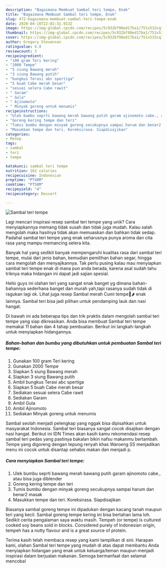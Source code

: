 ```yaml
---
description: "Bagaimana Membuat Sambal teri tempe, Enak"
title: "Bagaimana Membuat Sambal teri tempe, Enak"
slug: 472-bagaimana-membuat-sambal-teri-tempe-enak
date: 2020-04-16T22:02:31.913Z
image: https://img-global.cpcdn.com/recipes/5c932bf98ed17ba1/751x532cq70/sambal-teri-tempe-foto-resep-utama.jpg
thumbnail: https://img-global.cpcdn.com/recipes/5c932bf98ed17ba1/751x532cq70/sambal-teri-tempe-foto-resep-utama.jpg
cover: https://img-global.cpcdn.com/recipes/5c932bf98ed17ba1/751x532cq70/sambal-teri-tempe-foto-resep-utama.jpg
author: Gregory Stevenson
ratingvalue: 4.8
reviewcount: 3
recipeingredient:
- "100 gram Teri kering"
- "2000 Tempe"
- "5 siung Bawang merah"
- "3 siung Bawang putih"
- "bungkus Terasi abc spertiga"
- "5 buah Cabe merah besar"
- "sesuai selera Cabe rawit"
- " Garam"
- " Gula"
- " Ajinomoto"
- " Minyak goreng untuk menumis"
recipeinstructions:
- "Ulek bumbu seprti bawang merah bawang putih garam ajinomoto cabe., atau bisa juga diblender"
- "Goreng kering tempe dan teri"
- "Tumis bumbu dengan minyak goreng secukupnya sampai harum dan benar2 masak"
- "Masukkan tempe dan teri. Koreksirasa. Siapdisajikan"
categories:
- Resep
tags:
- sambal
- teri
- tempe

katakunci: sambal teri tempe 
nutrition: 162 calories
recipecuisine: Indonesian
preptime: "PT40M"
cooktime: "PT58M"
recipeyield: "4"
recipecategory: Dessert

---
```



![Sambal teri tempe](https://img-global.cpcdn.com/recipes/5c932bf98ed17ba1/751x532cq70/sambal-teri-tempe-foto-resep-utama.jpg)

Lagi mencari inspirasi resep sambal teri tempe yang unik? Cara menyiapkannya memang tidak susah dan tidak juga mudah. Kalau salah mengolah maka hasilnya tidak akan memuaskan dan bahkan tidak sedap. Padahal sambal teri tempe yang enak seharusnya punya aroma dan cita rasa yang mampu memancing selera kita.

Banyak hal yang sedikit banyak mempengaruhi kualitas rasa dari sambal teri tempe, mulai dari jenis bahan, kemudian pemilihan bahan segar, hingga cara mengolah dan menyajikannya. Tak perlu pusing kalau mau menyiapkan sambal teri tempe enak di mana pun anda berada, karena asal sudah tahu triknya maka hidangan ini dapat jadi sajian spesial.

Hello guys ini olahan teri yang sangat enak banget yg dimana bahan-bahannya sederhana banget dan murah yah,tapi rasanya sudah tidak di ragukan lagi ok. Lihat juga resep Sambal merah Cumi tempe🦑🌶 enak lainnya. Sambal teri bisa jadi pilihan untuk pendamping lauk dan nasi hangat.


Di bawah ini ada beberapa tips dan trik praktis dalam mengolah sambal teri tempe yang siap dikreasikan. Anda bisa membuat Sambal teri tempe memakai 11 bahan dan 4 tahap pembuatan. Berikut ini langkah-langkah untuk menyiapkan hidangannya.

<!--inarticleads1-->

##### Bahan-bahan dan bumbu yang dibutuhkan untuk pembuatan Sambal teri tempe:

1. Gunakan 100 gram Teri kering
1. Gunakan 2000 Tempe
1. Siapkan 5 siung Bawang merah
1. Siapkan 3 siung Bawang putih
1. Ambil bungkus Terasi abc spertiga
1. Siapkan 5 buah Cabe merah besar
1. Sediakan sesuai selera Cabe rawit
1. Sediakan  Garam
1. Ambil  Gula
1. Ambil  Ajinomoto
1. Sediakan  Minyak goreng untuk menumis


Sambal seolah menjadi pelengkap yang nggak bisa dipisahkan untuk masyarakat Indonesia. Sambal teri biasanya sangat cocok disajikan dengan nasi hangat. Berikut ini IDN Times akan kasih kamu rekomendasi resep sambal teri pedas yang pastinya bakalan bikin nafsu makanmu bertambah. Tempe yang digoreng dengan tepung renyah khas Waroeng SS menjadikan menu ini cocok untuk disantap sehabis makan dan menjadi p. 

<!--inarticleads2-->

##### Cara menyiapkan Sambal teri tempe:

1. Ulek bumbu seprti bawang merah bawang putih garam ajinomoto cabe., atau bisa juga diblender
1. Goreng kering tempe dan teri
1. Tumis bumbu dengan minyak goreng secukupnya sampai harum dan benar2 masak
1. Masukkan tempe dan teri. Koreksirasa. Siapdisajikan


Biasanya sambal goreng tempe ini dipadukan dengan kacang tanah maupun teri yang kecil. Sambal goreng tempe kering ini bisa bertahan lama loh. Sedikit cerita pengalaman saya waktu masih. Tempeh (or tempe) is cultured cooked soy beans sold in blocks. Considered purely of Indonesian origin, tempeh has a nutty flavour and is a great source of protein. 

Terima kasih telah membaca resep yang kami tampilkan di sini. Harapan kami, olahan Sambal teri tempe yang mudah di atas dapat membantu Anda menyiapkan hidangan yang enak untuk keluarga/teman maupun menjadi inspirasi dalam berjualan makanan. Semoga bermanfaat dan selamat mencoba!
